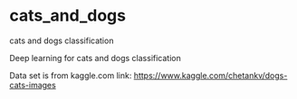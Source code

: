 # cats_and_dogs
cats and dogs classification

Deep learning for cats and dogs classification

Data set is from kaggle.com
link: https://www.kaggle.com/chetankv/dogs-cats-images

